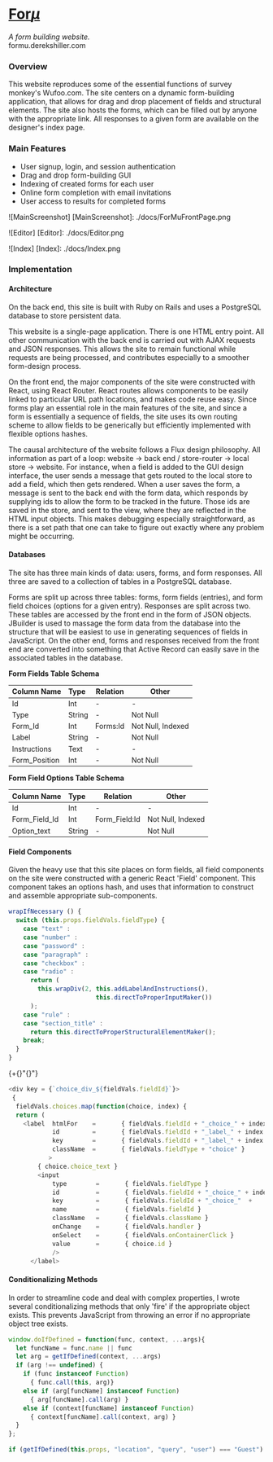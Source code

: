 # [For*μ*][link]
[link]: https://formu.derekshiller.com
*A form building website.* <br/>
formu.derekshiller.com

### Overview
<!-- ![GUI](./docs/ForMuGUI.png) -->

This website reproduces some of the essential functions of survey monkey's Wufoo.com. The site centers on a dynamic form-building application, that allows for drag and drop placement of fields and structural elements. The site also hosts the forms, which can be filled out by anyone with the appropriate link. All responses to a given form are available on the designer's index page.


### Main Features

* User signup, login, and session authentication
* Drag and drop form-building GUI
* Indexing of created forms for each user
* Online form completion with email invitations
* User access to results for completed forms


![MainScreenshot]
[MainScreenshot]: ./docs/ForMuFrontPage.png

![Editor]
[Editor]: ./docs/Editor.png

![Index]
[Index]: ./docs/Index.png

### Implementation

#### Architecture

On the back end, this site is built with Ruby on Rails and uses a PostgreSQL database to store persistent data.

This website is a single-page application. There is one HTML entry point. All other communication with the back end is carried out with AJAX requests and JSON responses. This allows the site to remain functional while requests are being processed, and contributes especially to a smoother form-design process.

On the front end, the major components of the site were constructed with React, using React Router. React routes allows components to be easily linked to particular URL path locations, and makes code reuse easy. Since forms play an essential role in the main features of the site, and since a form is essentially a sequence of fields, the site uses its own routing scheme to allow fields to be generically but efficiently implemented with flexible options hashes.

The causal architecture of the website follows a Flux design philosophy. All information as part of a loop: website -> back end / store-router -> local store -> website. For instance, when a field is added to the GUI design interface, the user sends a message that gets routed to the local store to add a field, which then gets rendered. When a user saves the form, a message is sent to the back end with the form data, which responds by supplying ids to allow the form to be tracked in the future. Those ids are saved in the store, and sent to the view, where they are reflected in the HTML input objects. This makes debugging especially straightforward, as there is a set path that one can take to figure out exactly where any problem might be occurring.

#### Databases

The site has three main kinds of data: users, forms, and form responses. All three are saved to a collection of tables in a PostgreSQL database.

Forms are split up across three tables: forms, form fields (entries), and form field choices (options for a given entry). Responses are split across two. These tables are accessed by the front end in the form of JSON objects. JBuilder is used to massage the form data from the database into the structure that will be easiest to use in generating sequences of fields in JavaScript. On the other end, forms and responses received from the front end are converted into something that Active Record can easily save in the associated tables in the database.

**Form Fields Table Schema**

| Column Name | Type |  Relation | Other |
| :------------- | :------------- | --- | --- |
| Id | Int | - | - |
| Type | String | - | Not Null |
| Form_Id | Int | Forms:Id | Not Null, Indexed |
| Label | String | - | Not Null |
| Instructions | Text | - | - |
| Form_Position | Int | - | Not Null |

**Form Field Options Table Schema**

| Column Name | Type |  Relation | Other |
| :------------- | :------------- | --- | --- |
| Id | Int | - | - |
| Form_Field_Id | Int | Form_Field:Id | Not Null, Indexed |
| Option_text | String | - | Not Null |



#### Field Components

Given the heavy use that this site places on form fields, all field components on the site were constructed with a generic React 'Field' component. This component takes an options hash, and uses that information to construct and assemble appropriate sub-components.

```javascript
wrapIfNecessary () {
  switch (this.props.fieldVals.fieldType) {
    case "text" :
    case "number" :
    case "password" :
    case "paragraph" :
    case "checkbox" :
    case "radio" :
      return (
        this.wrapDiv(2, this.addLabelAndInstructions(),
                        this.directToProperInputMaker())
      );
    case "rule" :
    case "section_title" :
      return this.directToProperStructuralElementMaker();
    break;
  }
}
```
{+{}"{}"}
```javascript
<div key = {`choice_div_${fieldVals.fieldId}`}>
 {
  fieldVals.choices.map(function(choice, index) {
  return (
    <label  htmlFor    =       { fieldVals.fieldId + "_choice_" + index + "_"  + choice.id  }
            id         =       { fieldVals.fieldId + "_label_" + index + "_" + choice.id }
            key        =       { fieldVals.fieldId + "_label_" + index + "_" + choice.id }
            className  =       { fieldVals.fieldType + "choice" }
           >
        { choice.choice_text }
        <input
            type        =       { fieldVals.fieldType }
            id          =       { fieldVals.fieldId + "_choice_" + index + "_" + choice.id}
            key         =       { fieldVals.fieldId + "_choice_"  +
            name        =       { fieldVals.fieldId }
            className   =       { fieldVals.className }
            onChange    =       { fieldVals.handler }
            onSelect    =       { fieldVals.onContainerClick }
            value       =       { choice.id }
            />
      </label>
```

#### Conditionalizing Methods

In order to streamline code and deal with complex properties, I wrote several  conditionalizing methods that only 'fire' if the appropriate object exists. This prevents JavaScript from throwing an error if no appropriate object tree exists.

```javascript
window.doIfDefined = function(func, context, ...args){
  let funcName = func.name || func
  let arg = getIfDefined(context, ...args)
  if (arg !== undefined) {
    if (func instanceof Function)
      { func.call(this, arg)}
    else if (arg[funcName] instanceof Function)
      { arg[funcName].call(arg) }
    else if (context[funcName] instanceof Function)
      { context[funcName].call(context, arg) }
  }
};
```

```javascript
if (getIfDefined(this.props, "location", "query", "user") === "Guest")
```
